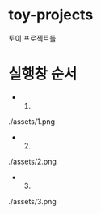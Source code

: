 # toy-projects
토이 프로젝트들

# 실행창 순서

* 1. 
./assets/1.png

* 2.
./assets/2.png 

* 3.
./assets/3.png 
